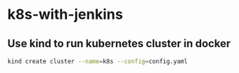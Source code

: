 # k8s-with-jenkins 

## Use kind to run kubernetes cluster in docker 
```bash
kind create cluster --name=k8s --config=config.yaml
```
